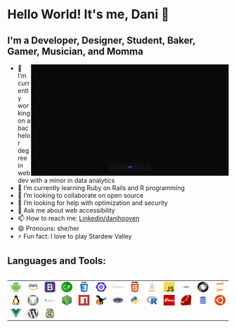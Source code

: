 # Hello World! It's me, Dani 👋

## I'm a Developer, Designer, Student, Baker, Gamer, Musician, and Momma

<img align="right" alt="Developer girl with cat" src="https://github.com/danihooven/danihooven/blob/a3ebe9021da1847c56a3af741f8a48dcadf87d00/giphy.gif?raw=true" width="450"  />

- 🔭 I’m currently working on a bachelor degree in web dev with a minor in data analytics
- 🌱 I’m currently learning Ruby on Rails and R programming
- 👯 I’m looking to collaborate on open source
- 🤔 I’m looking for help with optimization and security
- 💬 Ask me about web accessibility
- 📫 How to reach me: [Linkedin/danihooven]
- 😄 Pronouns: she/her
- ⚡ Fun fact: I love to play Stardew Valley 

<!--
<img align="left" alt="Junimo" src="https://user-images.githubusercontent.com/55116910/151043471-26b7c6ab-2eef-48af-baa5-974563e3ab30.gif" width="50" height="50"/>
<img align="left" alt="Junimo" src="https://user-images.githubusercontent.com/55116910/151045186-e3c66938-fdae-4049-a40d-d1b01c39ef26.gif" width="50" height="50"/>
<img align="left" alt="Junimo" src="https://user-images.githubusercontent.com/55116910/151044843-5febd010-d901-431f-94b1-5479bd18ba59.gif" width="50" height="50"/>
<img align="left" alt="Junimo" src="https://user-images.githubusercontent.com/55116910/151044459-b2cca02c-0043-4cb5-b055-8ad1226bd6ff.gif" width="50" height="50"/>
<img align="left" alt="Junimo" src="https://user-images.githubusercontent.com/55116910/151044794-39615aa0-8e9f-4600-b9b2-16c73108e779.gif" width="50" height="50"/>
-->

## Languages and Tools:


<table align="left"> 
  <!-- Row 1 -->
  <tr>
    <td>
      <img align="center" title="Android Developer" width = "50px"
           src="https://raw.githubusercontent.com/github/explore/80688e429a7d4ef2fca1e82350fe8e3517d3494d/topics/android/android.png" />
    </td>
    <td>
      <img align="center" title="Amazon Web Services" width = "50px"
           src="https://raw.githubusercontent.com/github/explore/fbceb94436312b6dacde68d122a5b9c7d11f9524/topics/aws/aws.png" />
    </td>
    <td>
      <img align="center" title="Bootstrap" width = "50px"
           src="https://raw.githubusercontent.com/github/explore/80688e429a7d4ef2fca1e82350fe8e3517d3494d/topics/bootstrap/bootstrap.png" />
    </td>
    <td>
      <img align="center" title="C#" width = "50px" 
           src="https://raw.githubusercontent.com/github/explore/80688e429a7d4ef2fca1e82350fe8e3517d3494d/topics/csharp/csharp.png" />
    </td>
    <td>
      <img align="center" title="CSS" width = "50px" 
           src="https://raw.githubusercontent.com/github/explore/80688e429a7d4ef2fca1e82350fe8e3517d3494d/topics/css/css.png" />
    </td>
    <td>
      <img align="center" title="ESLint" width = "50px" 
           src="https://raw.githubusercontent.com/github/explore/80688e429a7d4ef2fca1e82350fe8e3517d3494d/topics/eslint/eslint.png" />
    </td>
     <td>
      <img align="center" title="Express" width = "50px" 
           src="https://raw.githubusercontent.com/github/explore/80688e429a7d4ef2fca1e82350fe8e3517d3494d/topics/express/express.png" />
    </td>
    <td>
      <img align="center" title="HTML" width = "50px" 
           src="https://raw.githubusercontent.com/github/explore/80688e429a7d4ef2fca1e82350fe8e3517d3494d/topics/html/html.png" />
    </td>
    <td>
      <img align="center" title="Java" width = "50px" 
           src="https://raw.githubusercontent.com/github/explore/5b3600551e122a3277c2c5368af2ad5725ffa9a1/topics/java/java.png" />
    </td>
     <td>
      <img align="center" title="JavaScript" width = "50px"            
           src="https://raw.githubusercontent.com/github/explore/80688e429a7d4ef2fca1e82350fe8e3517d3494d/topics/javascript/javascript.png" />
    </td>
    <td>
      <img align="center" title="JQuery" width = "50px" 
           src="https://raw.githubusercontent.com/github/explore/80688e429a7d4ef2fca1e82350fe8e3517d3494d/topics/jquery/jquery.png" />
    </td>
    <td>
      <img align="center" title="JSON" width = "50px" 
           src="https://raw.githubusercontent.com/github/explore/80688e429a7d4ef2fca1e82350fe8e3517d3494d/topics/json/json.png" />
    </td>
    <td>
      <img align="center" title="Jupyter Notebook" width = "50px" 
           src="https://raw.githubusercontent.com/github/explore/80688e429a7d4ef2fca1e82350fe8e3517d3494d/topics/jupyter-notebook/jupyter-notebook.png" />
    </td>
  </tr>
  <!-- Row 2 -->
  <tr>   
    <td>
      <img align="center" title="Linux" width = "50px" 
           src="https://raw.githubusercontent.com/github/explore/80688e429a7d4ef2fca1e82350fe8e3517d3494d/topics/linux/linux.png" />
    </td>
    <td>
      <img align="center" title="Material Design" width = "50px" 
           src="https://raw.githubusercontent.com/github/explore/80688e429a7d4ef2fca1e82350fe8e3517d3494d/topics/material-design/material-design.png" />
    </td>
    <td>
      <img align="center" title="MongoDB" width = "50px" 
           src="https://raw.githubusercontent.com/github/explore/80688e429a7d4ef2fca1e82350fe8e3517d3494d/topics/mongodb/mongodb.png" />
    </td>
    <td>
      <img align="center" title="NodeJS" width = "50px" 
           src="https://raw.githubusercontent.com/github/explore/80688e429a7d4ef2fca1e82350fe8e3517d3494d/topics/nodejs/nodejs.png" />
    </td>
    <td>
      <img align="center" title="npm" width = "50px" 
           src="https://raw.githubusercontent.com/github/explore/80688e429a7d4ef2fca1e82350fe8e3517d3494d/topics/npm/npm.png" />
    </td>
    <td>
      <img align="center" title="Perl" width = "50px" 
           src="https://raw.githubusercontent.com/github/explore/80688e429a7d4ef2fca1e82350fe8e3517d3494d/topics/perl/perl.png" />
    </td>
    <td>
      <img align="center" title="PHP" width = "50px" 
           src="https://raw.githubusercontent.com/github/explore/ccc16358ac4530c6a69b1b80c7223cd2744dea83/topics/php/php.png" />
    </td>
    <td>
      <img align="center" title="Python" width = "50px" 
           src="https://raw.githubusercontent.com/github/explore/80688e429a7d4ef2fca1e82350fe8e3517d3494d/topics/python/python.png" />
    </td>
    <td>
      <img align="center" title="R" width = "50px" 
           src="https://raw.githubusercontent.com/github/explore/80688e429a7d4ef2fca1e82350fe8e3517d3494d/topics/r/r.png" />
    </td>
    <td>
      <img align="center" title="Rails" width = "50px" 
           src="https://raw.githubusercontent.com/github/explore/80688e429a7d4ef2fca1e82350fe8e3517d3494d/topics/rails/rails.png" />
    </td>
    <td>
      <img align="center" title="Ruby" width = "50px" 
           src="https://raw.githubusercontent.com/github/explore/80688e429a7d4ef2fca1e82350fe8e3517d3494d/topics/ruby/ruby.png" />
    </td>
    <td>
      <img align="center" title="SQL" width = "50px" 
           src="https://raw.githubusercontent.com/github/explore/80688e429a7d4ef2fca1e82350fe8e3517d3494d/topics/sql/sql.png" />
    </td>
    <td>
      <img align="center" title="Ubuntu" width = "50px" 
           src="https://raw.githubusercontent.com/github/explore/80688e429a7d4ef2fca1e82350fe8e3517d3494d/topics/ubuntu/ubuntu.png" />
    </td>
  </tr>
  <!-- Row 3 -->
  <tr>
    <td>
      <img align="center" title="Vue" width = "50px" 
           src="https://raw.githubusercontent.com/github/explore/80688e429a7d4ef2fca1e82350fe8e3517d3494d/topics/vue/vue.png" />
    </td>
    <td>
      <img align="center" title="WordPress" width = "50px" 
           src="https://raw.githubusercontent.com/github/explore/80688e429a7d4ef2fca1e82350fe8e3517d3494d/topics/wordpress/wordpress.png" />
    </td>
    <td>
      <img align="center" title="XML" width = "50px" 
           src="https://raw.githubusercontent.com/github/explore/05a6f4c574a32b6b2f04c2e589f6c82d9df46a5d/topics/xml/xml.png" />
    </td>
  </tr>
</table>



[Linkedin/danihooven]: https://www.linkedin.com/in/danihooven/
